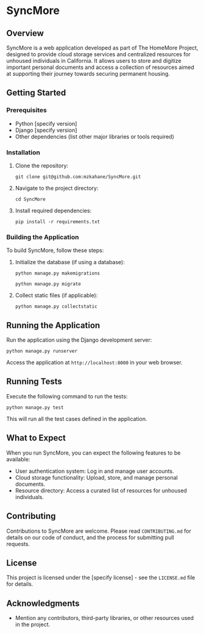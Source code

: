 # SyncMore

## Overview
SyncMore is a web application developed as part of The HomeMore Project, designed to provide cloud storage services and centralized resources for unhoused individuals in California. It allows users to store and digitize important personal documents and access a collection of resources aimed at supporting their journey towards securing permanent housing.

## Getting Started

### Prerequisites
- Python [specify version]
- Django [specify version]
- Other dependencies (list other major libraries or tools required)

### Installation
1. Clone the repository:

    `git clone git@github.com:mzkahane/SyncMore.git`

2. Navigate to the project directory:

    `cd SyncMore`

3. Install required dependencies:

    `pip install -r requirements.txt`

### Building the Application
To build SyncMore, follow these steps:
1. Initialize the database (if using a database):

    `python manage.py makemigrations`

    `python manage.py migrate`

2. Collect static files (if applicable):

    `python manage.py collectstatic`

## Running the Application
Run the application using the Django development server:

    python manage.py runserver

Access the application at `http://localhost:8000` in your web browser.

## Running Tests
Execute the following command to run the tests:

    python manage.py test

This will run all the test cases defined in the application.

## What to Expect
When you run SyncMore, you can expect the following features to be available:
- User authentication system: Log in and manage user accounts.
- Cloud storage functionality: Upload, store, and manage personal documents.
- Resource directory: Access a curated list of resources for unhoused individuals.

## Contributing
Contributions to SyncMore are welcome. Please read `CONTRIBUTING.md` for details on our code of conduct, and the process for submitting pull requests.

## License
This project is licensed under the [specify license] - see the `LICENSE.md` file for details.

## Acknowledgments
- Mention any contributors, third-party libraries, or other resources used in the project.


[//]: # (To run the project SyncMore on any local PC, you will need some dependencies, please use the commands below to install:)

[//]: # (   )
[//]: # (     pip install Django)

[//]: # (To run the project SyncMore, please navigate to the root directory, run:)

[//]: # ()
[//]: # (    python3 manage.py runserver)

[//]: # ()
[//]: # (For object storage, please install the following package:)

[//]: # ()
[//]: # (    pip install django-storages boto3)

[//]: # (    )
[//]: # (    pip install requests)